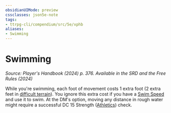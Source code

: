 ```yaml
---
obsidianUIMode: preview
cssclasses: json5e-note
tags:
- ttrpg-cli/compendium/src/5e/xphb
aliases:
- Swimming
---
```

# Swimming
*Source: Player's Handbook (2024) p. 376. Available in the <span title='Systems Reference Document (5.2)'>SRD</span> and the Free Rules (2024)* 

While you're swimming, each foot of movement costs 1 extra foot (2 extra feet in [difficult terrain](Інструменти%20ДМ/CLI/rules/variant-rules/difficult-terrain-xphb.md)). You ignore this extra cost if you have a [Swim Speed](Інструменти%20ДМ/CLI/rules/variant-rules/swim-speed-xphb.md) and use it to swim. At the DM's option, moving any distance in rough water might require a successful DC 15 Strength ([Athletics](Інструменти%20ДМ/CLI/rules/skills.md#Athletics)) check.